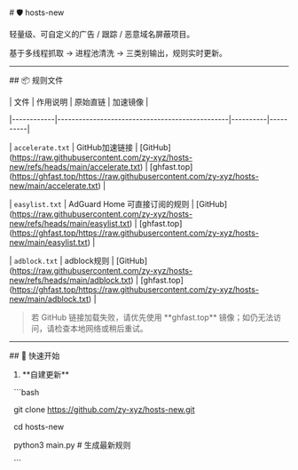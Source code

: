 \# 🛡️ hosts-new



轻量级、可自定义的广告 / 跟踪 / 恶意域名屏蔽项目。  

基于多线程抓取 → 进程池清洗 → 三类别输出，规则实时更新。



---



\## 📦 规则文件



| 文件       | 作用说明                                       | 原始直链 | 加速镜像 |

|------------|------------------------------------------------|----------|----------|

| `accelerate.txt` | GitHub加速链接 | \[GitHub](https://raw.githubusercontent.com/zy-xyz/hosts-new/refs/heads/main/accelerate.txt) | \[ghfast.top](https://ghfast.top/https://raw.githubusercontent.com/zy-xyz/hosts-new/main/accelerate.txt) |

| `easylist.txt`   | AdGuard Home 可直接订阅的规则 | \[GitHub](https://raw.githubusercontent.com/zy-xyz/hosts-new/refs/heads/main/easylist.txt) | \[ghfast.top](https://ghfast.top/https://raw.githubusercontent.com/zy-xyz/hosts-new/main/easylist.txt) |

| `adblock.txt`    | adblock规则 | \[GitHub](https://raw.githubusercontent.com/zy-xyz/hosts-new/refs/heads/main/adblock.txt) | \[ghfast.top](https://ghfast.top/https://raw.githubusercontent.com/zy-xyz/hosts-new/main/adblock.txt) |



> 若 GitHub 链接加载失败，请优先使用 \*\*ghfast.top\*\* 镜像；如仍无法访问，请检查本地网络或稍后重试。



---



\## 🚀 快速开始





1. \*\*自建更新\*\*  

&nbsp;  ```bash

&nbsp;  git clone https://github.com/zy-xyz/hosts-new.git

&nbsp;  cd hosts-new

&nbsp;  python3 main.py          # 生成最新规则

&nbsp;  ```





